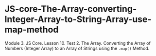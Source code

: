 # JS-core-The-Array-converting-Integer-Array-to-String-Array-use-map-method
Module 3. JS Core. Lesson 10. Test 2. The Array. Converting the Array of Numbers (Integer Array) to an Array of Strings using the `.map()` Method.
